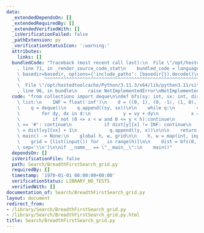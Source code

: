 ```yaml
---
data:
  _extendedDependsOn: []
  _extendedRequiredBy: []
  _extendedVerifiedWith: []
  _isVerificationFailed: false
  _pathExtension: py
  _verificationStatusIcon: ':warning:'
  attributes:
    links: []
  bundledCode: "Traceback (most recent call last):\n  File \"/opt/hostedtoolcache/Python/3.11.3/x64/lib/python3.11/site-packages/onlinejudge_verify/documentation/build.py\"\
    , line 71, in _render_source_code_stat\n    bundled_code = language.bundle(stat.path,\
    \ basedir=basedir, options={'include_paths': [basedir]}).decode()\n          \
    \         ^^^^^^^^^^^^^^^^^^^^^^^^^^^^^^^^^^^^^^^^^^^^^^^^^^^^^^^^^^^^^^^^^^^^^^^^^^^^^^^^^\n\
    \  File \"/opt/hostedtoolcache/Python/3.11.3/x64/lib/python3.11/site-packages/onlinejudge_verify/languages/python.py\"\
    , line 96, in bundle\n    raise NotImplementedError\nNotImplementedError\n"
  code: "from collections import deque\n\ndef bfs(sy: int, sx: int, dist: list) ->\
    \ list:\n    INF = float('inf')\n    d = ((0, 1), (0, -1), (1, 0), (-1, 0))\n\
    \    q = deque()\n    q.append((sy, sx))\n\n    while q:\n        vy, vx = q.popleft()\n\
    \        for dy, dx in d:\n            y = vy + dy\n            x = vx + dx\n\
    \            if not (0 <= x < w and 0 <= y < h):continue\n            if grid[y][x]\
    \ == '#': continue\n            if dist[y][x] != INF: continue\n            dist[y][x]\
    \ = dist[vy][vx] + 1\n            q.append((y, x))\n\n\n    return dist\n\ndef\
    \ main() -> None:\n    global h, w, grid\n\n    h, w = map(int, input().split())\n\
    \    grid = [list(input()) for _ in range(h)]\n\n    dist = bfs(0, 0)\n    print(*dist,\
    \ sep='\\n')\n\nif __name__ == \"__main__\":\n    main()"
  dependsOn: []
  isVerificationFile: false
  path: Search/BreadthFirstSearch_grid.py
  requiredBy: []
  timestamp: '1970-01-01 00:00:00+00:00'
  verificationStatus: LIBRARY_NO_TESTS
  verifiedWith: []
documentation_of: Search/BreadthFirstSearch_grid.py
layout: document
redirect_from:
- /library/Search/BreadthFirstSearch_grid.py
- /library/Search/BreadthFirstSearch_grid.py.html
title: Search/BreadthFirstSearch_grid.py
---
```

